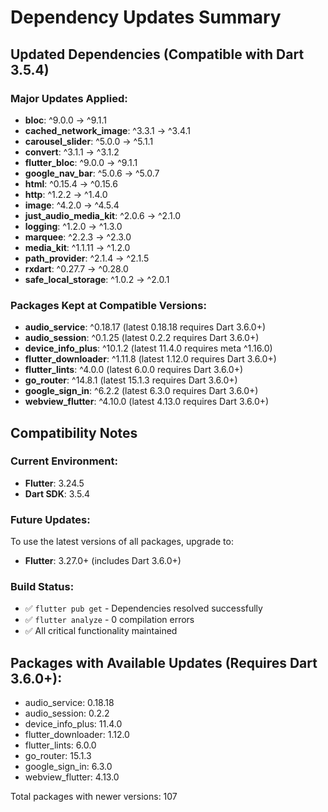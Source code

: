 # Dependency Updates Summary

## Updated Dependencies (Compatible with Dart 3.5.4)

### Major Updates Applied:
- **bloc**: ^9.0.0 → ^9.1.1
- **cached_network_image**: ^3.3.1 → ^3.4.1
- **carousel_slider**: ^5.0.0 → ^5.1.1
- **convert**: ^3.1.1 → ^3.1.2
- **flutter_bloc**: ^9.0.0 → ^9.1.1
- **google_nav_bar**: ^5.0.6 → ^5.0.7
- **html**: ^0.15.4 → ^0.15.6
- **http**: ^1.2.2 → ^1.4.0
- **image**: ^4.2.0 → ^4.5.4
- **just_audio_media_kit**: ^2.0.6 → ^2.1.0
- **logging**: ^1.2.0 → ^1.3.0
- **marquee**: ^2.2.3 → ^2.3.0
- **media_kit**: ^1.1.11 → ^1.2.0
- **path_provider**: ^2.1.4 → ^2.1.5
- **rxdart**: ^0.27.7 → ^0.28.0
- **safe_local_storage**: ^1.0.2 → ^2.0.1

### Packages Kept at Compatible Versions:
- **audio_service**: ^0.18.17 (latest 0.18.18 requires Dart 3.6.0+)
- **audio_session**: ^0.1.25 (latest 0.2.2 requires Dart 3.6.0+)
- **device_info_plus**: ^10.1.2 (latest 11.4.0 requires meta ^1.16.0)
- **flutter_downloader**: ^1.11.8 (latest 1.12.0 requires Dart 3.6.0+)
- **flutter_lints**: ^4.0.0 (latest 6.0.0 requires Dart 3.6.0+)
- **go_router**: ^14.8.1 (latest 15.1.3 requires Dart 3.6.0+)
- **google_sign_in**: ^6.2.2 (latest 6.3.0 requires Dart 3.6.0+)
- **webview_flutter**: ^4.10.0 (latest 4.13.0 requires Dart 3.6.0+)

## Compatibility Notes

### Current Environment:
- **Flutter**: 3.24.5
- **Dart SDK**: 3.5.4

### Future Updates:
To use the latest versions of all packages, upgrade to:
- **Flutter**: 3.27.0+ (includes Dart 3.6.0+)

### Build Status:
- ✅ `flutter pub get` - Dependencies resolved successfully
- ✅ `flutter analyze` - 0 compilation errors
- ✅ All critical functionality maintained

## Packages with Available Updates (Requires Dart 3.6.0+):
- audio_service: 0.18.18
- audio_session: 0.2.2
- device_info_plus: 11.4.0
- flutter_downloader: 1.12.0
- flutter_lints: 6.0.0
- go_router: 15.1.3
- google_sign_in: 6.3.0
- webview_flutter: 4.13.0

Total packages with newer versions: 107